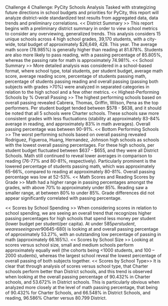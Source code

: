 Challenge 4 Challenge: PyCity Schools Analysis
Tasked with strategizing future directions in school budgets and priorities for PyCity, this report will analyze district-wide standardized test results from aggregated data, data trends and preliminary correlations. 
<< District Summary >>
This report begins with a preliminary district summary in order to view school metrics to consider any overviewing, generalized trends. This analysis considers 15 unique schools across 4 high school grades, 39,170 students, with a city-wide, total budget of approximately $26,649, 428. This year. The average math score (78.985%) is generally higher than reading at 81.878%. Students are also more likely to pass reading, with a passing percentage of 85.805%, whereas the passing rate for math is approximately 74.981%. 
<< School Summary >>
More detailed analysis was considered in a school-based format, where school type, total students, per student budget, average math score, average reading score, percentage of students passing math, percentage of students passing reading and overall passing (passing both subjects with grades >70%) were analyzed in separated categories in relation to the high school and a few other metrics. 
<< Highest-Performing Schools by % Overall Passing >>
The highest performing schools based on overall passing revealed Cabrera, Thomas, Griffin, Wilson, Pena as the top performers. Per student budget tended between $578 - $638, and it should be noted that all 5 schools were Charter schools.  These schools saw more consistent grades with less fluctuations (stability at approximately 83-84% average in reading, and approximately 83% in math averages). Overall passing percentage was between 90-91%. 
<< Bottom Performing Schools >>
The worst performing schools based on overall passing revealed Rodriguez, Figueroa, Huang, Hernandez, Johnson high schools as schools with the lowest overall passing percentages. For these high schools, per student budget fluctuated between $637 - $655, and they were all District Schools. Math still continued to reveal lower averages in comparison to reading (76-77% and 80-81%, respectively). Particularly prominent is the lowered percentage of students passing math, which was approximately 65-66%, compared to reading at approximately 80-81%. Overall passing percentage was low at 52-53%. 
<< Math Scores and Reading Scores by Grade >>
Math had a higher range in passing percentages amongst the grades, with above 70% to approximately under 85%. Reading saw a smaller range, at between 80% to under 85%. Grade differences did not appear significantly correlated with passing percentage. 


<< Scores by School Spending >>
When considering scores in relation to school spending, we are seeing an overall trend that recognizes higher passing percentages for high schools that spend less money per student (lower budget per student/per capita). At under $585 per student, we are seeing over 90% passing both subjects, whereas a per student budget investment of a higher tier ($645-680) is looking at and overall passing percentage of approximately 53.27%, with an outstanding low percentage of passing in math (approximately 66.165%).
<< Scores by School Size >>
Looking at scores versus school size, small and medium schools perform approximately equally well (the cohorts being <1000 students, and 100 – 2000 students), whereas the largest school reveal the lowest percentage of overall passing of both subjects together. 
<< Scores by School Type>>
It is clear that through analysis of scores versus school type, that Charter schools perform better than District schools, and this trend is observed when looking at the overall passing percentage of 90.432% in Charter schools, and 53.672% in District schools. This is particularly obvious when analyzed more closely at the level of math passing percentage, that being of 90.432% for Charter Schools, and 66.548% in District Schools, and reading, 96.586% Charter versus 80.799 District. 



